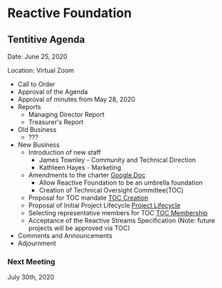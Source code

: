 # Reactive Foundation

## Tentitive Agenda

Date: June 25, 2020

Location: Virtual Zoom

 - Call to Order
  -  Approval of the Agenda
  -  Approval of minutes from May 28, 2020
 - Reports
    - Managing Director Report
    - Treasurer's Report
 - Old Business
    - ???
 - New Business
   - Introduction of new staff
     - James Townley - Community and Technical Direction
     - Kathleen Hayes - Marketing
   - Amendments to the charter [Google Doc](https://docs.google.com/document/d/1OvIdmkdLcz38eLq89dwuByzIi19WGMEH-cwo2c_zy6s)
     -  Allow Reactive Foundation to be an umbrella foundation
     -  Creation of Technical Oversight Committee(TOC) 
   - Proposal for TOC mandate [TOC Creation](proposal_toc_creation.md)
   - Proposal of Initial Project Lifecycle [Project Lifecycle](proposal_toc_project_lifecycle.md)
   - Selecting representative members for TOC [TOC Membership](proposal_toc_initial_membership.md)
   - Acceptance of the Reactive Streams Specification (Note: future projects will be approved via TOC)
 - Comments and Announcements
 - Adjournment

### Next Meeting 
July 30th, 2020
